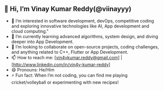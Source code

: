 ## 👋 Hi, I’m Vinay Kumar Reddy(@viinayyy)
- 👀 I’m interested in software development, devOps, competitive coding and exploring innovative technologies like AI, App development and cloud computing."
- 🌱 I’m currently learning advanced algorithms, system design, and diving deeper into App Development.
- 💞️ I’m looking to collaborate on open-source projects, coding challenges, and anything related to C++, Flutter or App Development.
- 📫 How to reach me: [vin4ykumar.reddy@gmail.com] | [http://www.linkedin.com/in/vin4y-kumar-reddy]
- 😄 Pronouns: He/Him
- ⚡ Fun fact: When I’m not coding, you can find me playing cricket/volleyball or experimenting with new recipes!

<!---
viinayyy/viinayyy is a ✨ special ✨ repository because its README.md (this file) appears on your GitHub profile.
You can click the Preview link to take a look at your changes.
--->

